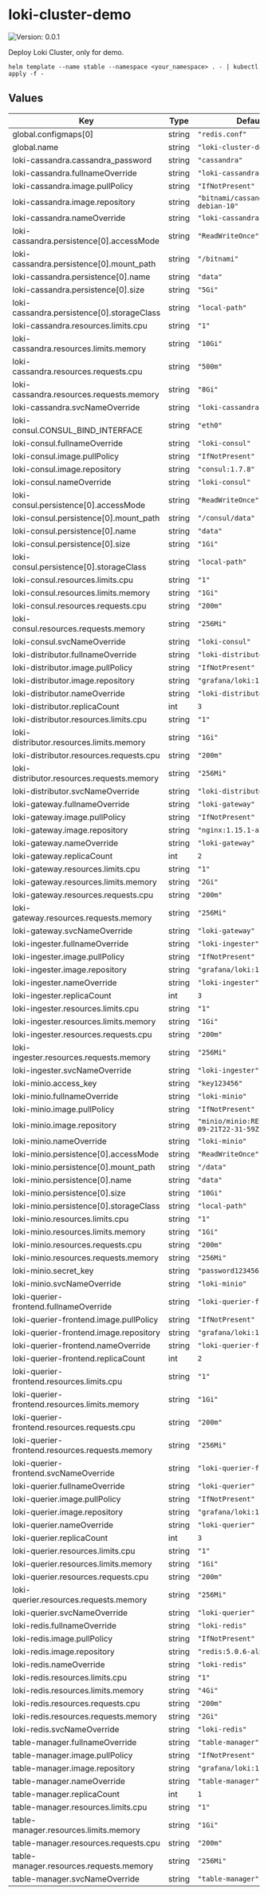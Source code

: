 # loki-cluster-demo

![Version: 0.0.1](https://img.shields.io/badge/Version-0.0.1-informational?style=flat-square)

Deploy Loki Cluster, only for demo.

```
helm template --name stable --namespace <your_namespace> . - | kubectl apply -f -
```

## Values

| Key | Type | Default | Description |
|-----|------|---------|-------------|
| global.configmaps[0] | string | `"redis.conf"` |  |
| global.name | string | `"loki-cluster-demo"` |  |
| loki-cassandra.cassandra_password | string | `"cassandra"` |  |
| loki-cassandra.fullnameOverride | string | `"loki-cassandra"` |  |
| loki-cassandra.image.pullPolicy | string | `"IfNotPresent"` |  |
| loki-cassandra.image.repository | string | `"bitnami/cassandra:3-debian-10"` |  |
| loki-cassandra.nameOverride | string | `"loki-cassandra"` |  |
| loki-cassandra.persistence[0].accessMode | string | `"ReadWriteOnce"` |  |
| loki-cassandra.persistence[0].mount_path | string | `"/bitnami"` |  |
| loki-cassandra.persistence[0].name | string | `"data"` |  |
| loki-cassandra.persistence[0].size | string | `"5Gi"` |  |
| loki-cassandra.persistence[0].storageClass | string | `"local-path"` |  |
| loki-cassandra.resources.limits.cpu | string | `"1"` |  |
| loki-cassandra.resources.limits.memory | string | `"10Gi"` |  |
| loki-cassandra.resources.requests.cpu | string | `"500m"` |  |
| loki-cassandra.resources.requests.memory | string | `"8Gi"` |  |
| loki-cassandra.svcNameOverride | string | `"loki-cassandra"` |  |
| loki-consul.CONSUL_BIND_INTERFACE | string | `"eth0"` |  |
| loki-consul.fullnameOverride | string | `"loki-consul"` |  |
| loki-consul.image.pullPolicy | string | `"IfNotPresent"` |  |
| loki-consul.image.repository | string | `"consul:1.7.8"` |  |
| loki-consul.nameOverride | string | `"loki-consul"` |  |
| loki-consul.persistence[0].accessMode | string | `"ReadWriteOnce"` |  |
| loki-consul.persistence[0].mount_path | string | `"/consul/data"` |  |
| loki-consul.persistence[0].name | string | `"data"` |  |
| loki-consul.persistence[0].size | string | `"1Gi"` |  |
| loki-consul.persistence[0].storageClass | string | `"local-path"` |  |
| loki-consul.resources.limits.cpu | string | `"1"` |  |
| loki-consul.resources.limits.memory | string | `"1Gi"` |  |
| loki-consul.resources.requests.cpu | string | `"200m"` |  |
| loki-consul.resources.requests.memory | string | `"256Mi"` |  |
| loki-consul.svcNameOverride | string | `"loki-consul"` |  |
| loki-distributor.fullnameOverride | string | `"loki-distributor"` |  |
| loki-distributor.image.pullPolicy | string | `"IfNotPresent"` |  |
| loki-distributor.image.repository | string | `"grafana/loki:1.6.0"` |  |
| loki-distributor.nameOverride | string | `"loki-distributor"` |  |
| loki-distributor.replicaCount | int | `3` |  |
| loki-distributor.resources.limits.cpu | string | `"1"` |  |
| loki-distributor.resources.limits.memory | string | `"1Gi"` |  |
| loki-distributor.resources.requests.cpu | string | `"200m"` |  |
| loki-distributor.resources.requests.memory | string | `"256Mi"` |  |
| loki-distributor.svcNameOverride | string | `"loki-distributor"` |  |
| loki-gateway.fullnameOverride | string | `"loki-gateway"` |  |
| loki-gateway.image.pullPolicy | string | `"IfNotPresent"` |  |
| loki-gateway.image.repository | string | `"nginx:1.15.1-alpine"` |  |
| loki-gateway.nameOverride | string | `"loki-gateway"` |  |
| loki-gateway.replicaCount | int | `2` |  |
| loki-gateway.resources.limits.cpu | string | `"1"` |  |
| loki-gateway.resources.limits.memory | string | `"2Gi"` |  |
| loki-gateway.resources.requests.cpu | string | `"200m"` |  |
| loki-gateway.resources.requests.memory | string | `"256Mi"` |  |
| loki-gateway.svcNameOverride | string | `"loki-gateway"` |  |
| loki-ingester.fullnameOverride | string | `"loki-ingester"` |  |
| loki-ingester.image.pullPolicy | string | `"IfNotPresent"` |  |
| loki-ingester.image.repository | string | `"grafana/loki:1.6.0"` |  |
| loki-ingester.nameOverride | string | `"loki-ingester"` |  |
| loki-ingester.replicaCount | int | `3` |  |
| loki-ingester.resources.limits.cpu | string | `"1"` |  |
| loki-ingester.resources.limits.memory | string | `"1Gi"` |  |
| loki-ingester.resources.requests.cpu | string | `"200m"` |  |
| loki-ingester.resources.requests.memory | string | `"256Mi"` |  |
| loki-ingester.svcNameOverride | string | `"loki-ingester"` |  |
| loki-minio.access_key | string | `"key123456"` |  |
| loki-minio.fullnameOverride | string | `"loki-minio"` |  |
| loki-minio.image.pullPolicy | string | `"IfNotPresent"` |  |
| loki-minio.image.repository | string | `"minio/minio:RELEASE.2020-09-21T22-31-59Z"` |  |
| loki-minio.nameOverride | string | `"loki-minio"` |  |
| loki-minio.persistence[0].accessMode | string | `"ReadWriteOnce"` |  |
| loki-minio.persistence[0].mount_path | string | `"/data"` |  |
| loki-minio.persistence[0].name | string | `"data"` |  |
| loki-minio.persistence[0].size | string | `"10Gi"` |  |
| loki-minio.persistence[0].storageClass | string | `"local-path"` |  |
| loki-minio.resources.limits.cpu | string | `"1"` |  |
| loki-minio.resources.limits.memory | string | `"1Gi"` |  |
| loki-minio.resources.requests.cpu | string | `"200m"` |  |
| loki-minio.resources.requests.memory | string | `"256Mi"` |  |
| loki-minio.secret_key | string | `"password123456"` |  |
| loki-minio.svcNameOverride | string | `"loki-minio"` |  |
| loki-querier-frontend.fullnameOverride | string | `"loki-querier-frontend"` |  |
| loki-querier-frontend.image.pullPolicy | string | `"IfNotPresent"` |  |
| loki-querier-frontend.image.repository | string | `"grafana/loki:1.6.0"` |  |
| loki-querier-frontend.nameOverride | string | `"loki-querier-frontend"` |  |
| loki-querier-frontend.replicaCount | int | `2` |  |
| loki-querier-frontend.resources.limits.cpu | string | `"1"` |  |
| loki-querier-frontend.resources.limits.memory | string | `"1Gi"` |  |
| loki-querier-frontend.resources.requests.cpu | string | `"200m"` |  |
| loki-querier-frontend.resources.requests.memory | string | `"256Mi"` |  |
| loki-querier-frontend.svcNameOverride | string | `"loki-querier-frontend"` |  |
| loki-querier.fullnameOverride | string | `"loki-querier"` |  |
| loki-querier.image.pullPolicy | string | `"IfNotPresent"` |  |
| loki-querier.image.repository | string | `"grafana/loki:1.6.0"` |  |
| loki-querier.nameOverride | string | `"loki-querier"` |  |
| loki-querier.replicaCount | int | `3` |  |
| loki-querier.resources.limits.cpu | string | `"1"` |  |
| loki-querier.resources.limits.memory | string | `"1Gi"` |  |
| loki-querier.resources.requests.cpu | string | `"200m"` |  |
| loki-querier.resources.requests.memory | string | `"256Mi"` |  |
| loki-querier.svcNameOverride | string | `"loki-querier"` |  |
| loki-redis.fullnameOverride | string | `"loki-redis"` |  |
| loki-redis.image.pullPolicy | string | `"IfNotPresent"` |  |
| loki-redis.image.repository | string | `"redis:5.0.6-alpine"` |  |
| loki-redis.nameOverride | string | `"loki-redis"` |  |
| loki-redis.resources.limits.cpu | string | `"1"` |  |
| loki-redis.resources.limits.memory | string | `"4Gi"` |  |
| loki-redis.resources.requests.cpu | string | `"200m"` |  |
| loki-redis.resources.requests.memory | string | `"2Gi"` |  |
| loki-redis.svcNameOverride | string | `"loki-redis"` |  |
| table-manager.fullnameOverride | string | `"table-manager"` |  |
| table-manager.image.pullPolicy | string | `"IfNotPresent"` |  |
| table-manager.image.repository | string | `"grafana/loki:1.6.0"` |  |
| table-manager.nameOverride | string | `"table-manager"` |  |
| table-manager.replicaCount | int | `1` |  |
| table-manager.resources.limits.cpu | string | `"1"` |  |
| table-manager.resources.limits.memory | string | `"1Gi"` |  |
| table-manager.resources.requests.cpu | string | `"200m"` |  |
| table-manager.resources.requests.memory | string | `"256Mi"` |  |
| table-manager.svcNameOverride | string | `"table-manager"` |  |
